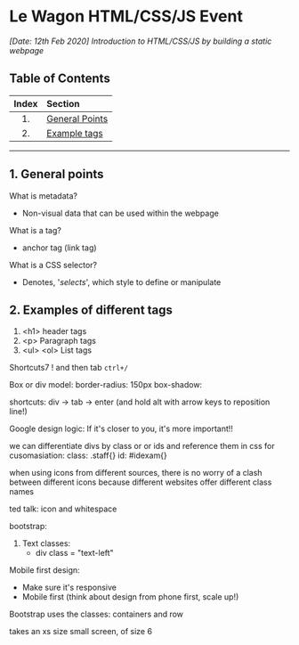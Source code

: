 # Le Wagon HTML/CSS/JS Event
*[Date: 12th Feb 2020] Introduction to HTML/CSS/JS by building a static webpage*  

## Table of Contents
| Index | Section           |
|:-----:|:------------------|
| 1.    | [General Points](#sec1)   |
| 2.    | [Example tags](#sec2)   |

---
## <a name="sec1"></a> 1. General points

What is metadata?
* Non-visual data that can be used within the webpage

What is a tag?
* anchor tag (link tag)

What is a CSS selector?
* Denotes, '*selects*', which style to define or manipulate

## <a name="sec2"></a> 2. Examples of different tags

1. \<h1> header tags
2. \<p> Paragraph tags
3. \<ul> \<ol> List tags

Shortcuts7
! and then tab
`ctrl+/`


Box or div model:
border-radius: 150px
box-shadow: 

shortcuts:
div -> tab -> enter (and hold alt with arrow keys to reposition line!)


Google design logic: If it's closer to you, it's more important!!

we can differentiate divs by class or or ids and reference them in css for cusomasiation:
class: .staff{}
id: #idexam{}

when using icons from different sources, there is no worry of a clash between different icons because different websites offer different class names

ted talk: icon and whitespace

bootstrap:

1. Text classes:
    * div class = "text-left"


Mobile first design:

* Make sure it's responsive
* Mobile first (think about design from phone first, scale up!)

Bootstrap uses the classes: containers and row


<div class="col-xs-6">
<div class="col-xs-6">

takes an xs size small screen, of size 6
